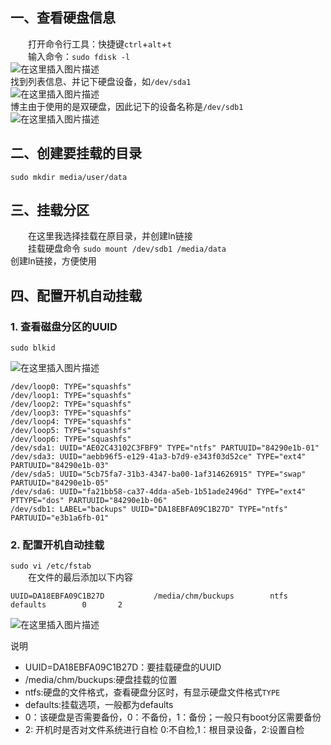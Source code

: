 ## 一、查看硬盘信息

&emsp;&emsp;打开命令行工具：快捷键`ctrl`+`alt`+`t`  
&emsp;&emsp;输入命令：`sudo fdisk -l`  
![在这里插入图片描述](https://img-blog.csdnimg.cn/20190427130838752.png)  
找到列表信息、并记下硬盘设备，如`/dev/sda1`  
![在这里插入图片描述](https://img-blog.csdnimg.cn/20190427130909559.png)  
博主由于使用的是双硬盘，因此记下的设备名称是`/dev/sdb1`  
![在这里插入图片描述](https://img-blog.csdnimg.cn/20190427131535118.png)  
## 二、创建要挂载的目录

`sudo mkdir media/user/data`  
## 三、挂载分区

&emsp;&emsp;在这里我选择挂载在原目录，并创建ln链接  
&emsp;&emsp;挂载硬盘命令
`sudo mount /dev/sdb1 /media/data`  
创建ln链接，方便使用

## 四、配置开机自动挂载
### 1. 查看磁盘分区的UUID
`sudo blkid`  

![在这里插入图片描述](https://img-blog.csdnimg.cn/20190427132635611.png?x-oss-process=image/watermark,type_ZmFuZ3poZW5naGVpdGk,shadow_10,text_aHR0cHM6Ly9ibG9nLmNzZG4ubmV0L3FxXzI1NTk4NDUz,size_16,color_FFFFFF,t_70)  
```aidl
/dev/loop0: TYPE="squashfs"
/dev/loop1: TYPE="squashfs"
/dev/loop2: TYPE="squashfs"
/dev/loop3: TYPE="squashfs"
/dev/loop4: TYPE="squashfs"
/dev/loop5: TYPE="squashfs"
/dev/loop6: TYPE="squashfs"
/dev/sda1: UUID="AE02C43102C3FBF9" TYPE="ntfs" PARTUUID="84290e1b-01"
/dev/sda3: UUID="aebb96f5-e129-41a3-b7d9-e343f03d52ce" TYPE="ext4" PARTUUID="84290e1b-03"
/dev/sda5: UUID="5cb75fa7-31b3-4347-ba00-1af314626915" TYPE="swap" PARTUUID="84290e1b-05"
/dev/sda6: UUID="fa21bb58-ca37-4dda-a5eb-1b51ade2496d" TYPE="ext4" PTTYPE="dos" PARTUUID="84290e1b-06"
/dev/sdb1: LABEL="backups" UUID="DA18EBFA09C1B27D" TYPE="ntfs" PARTUUID="e3b1a6fb-01"

```
### 2. 配置开机自动挂载
`sudo vi /etc/fstab`  
&emsp;&emsp;在文件的最后添加以下内容
```aidl
UUID=DA18EBFA09C1B27D           /media/chm/buckups        ntfs    defaults        0       2
```

![在这里插入图片描述](https://img-blog.csdnimg.cn/20190427133319859.png?x-oss-process=image/watermark,type_ZmFuZ3poZW5naGVpdGk,shadow_10,text_aHR0cHM6Ly9ibG9nLmNzZG4ubmV0L3FxXzI1NTk4NDUz,size_16,color_FFFFFF,t_70)  

说明
- UUID=DA18EBFA09C1B27D：要挂载硬盘的UUID
- /media/chm/buckups:硬盘挂载的位置
- ntfs:硬盘的文件格式，查看硬盘分区时，有显示硬盘文件格式`TYPE`
- defaults:挂载选项，一般都为defaults
- 0：该硬盘是否需要备份，0：不备份，1：备份；一般只有boot分区需要备份
- 2: 开机时是否对文件系统进行自检 0:不自检,1：根目录设备，2:设置自检    